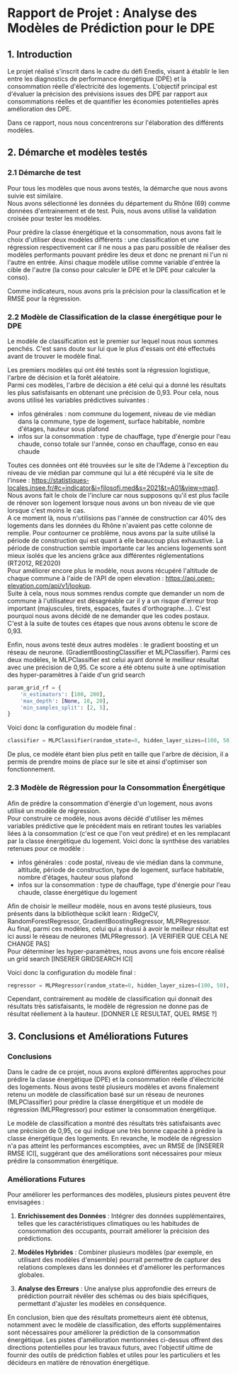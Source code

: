 # Rapport de Projet : Analyse des Modèles de Prédiction pour le DPE
## 1. Introduction
Le projet réalisé s'inscrit dans le cadre du défi Enedis, visant à établir le lien entre les diagnostics de performance énergétique (DPE) et la consommation réelle d'électricité des logements. L'objectif principal est d'évaluer la précision des prévisions issues des DPE par rapport aux consommations réelles et de quantifier les économies potentielles après amélioration des DPE.  

Dans ce rapport, nous nous concentrerons sur l'élaboration des différents modèles.


## 2. Démarche et modèles testés
### 2.1 Démarche de test
Pour tous les modèles que nous avons testés, la démarche que nous avons suivie est similaire.  
Nous avons sélectionné les données du département du Rhône (69) comme données d'entrainement et de test. Puis, nous avons utilisé la validation croisée pour tester les modèles.  

Pour prédire la classe énergétique et la consommation, nous avons fait le choix d'utiliser deux modèles différents : une classification et une régression respectivement car il ne nous a pas paru possible de réaliser des modèles performants pouvant prédire les deux et donc ne prenant ni l'un ni l'autre en entrée.  Ainsi chaque modèle utilise comme variable d'entrée la cible de l'autre (la conso pour calculer le DPE et le DPE pour calculer la conso).

Comme indicateurs, nous avons pris la précision pour la classification et le RMSE pour la régression.


### 2.2 Modèle de Classification de la classe énergétique pour le DPE
Le modèle de classification est le premier sur lequel nous nous sommes penchés. C'est sans doute sur lui que le plus d'essais ont été effectués avant de trouver le modèle final.  

Les premiers modèles qui ont été testés sont la régression logistique, l'arbre de décision et la forêt aléatoire.  
Parmi ces modèles, l'arbre de décision a été celui qui a donné les résultats les plus satisfaisants en obtenant une précision de 0,93.
Pour cela, nous avons utilisé les variables prédictives suivantes :
- infos générales : nom commune du logement, niveau de vie médian dans la commune, type de logement, surface habitable, nombre d'étages, hauteur sous plafond
- infos sur la consommation : type de chauffage, type d'énergie pour l'eau chaude, conso totale sur l'année, conso en chauffage, conso en eau chaude  

Toutes ces données ont été trouvées sur le site de l'Ademe à l'exception du niveau de vie médian par commune qui lui a été récupéré via le site de l'insee : https://statistiques-locales.insee.fr/#c=indicator&i=filosofi.med&s=2021&t=A01&view=map1. Nous avons fait le choix de l'inclure car nous supposons qu'il est plus facile de rénover son logement lorsque nous avons un bon niveau de vie que lorsque c'est moins le cas.  
A ce moment là, nous n'utilisions pas l'année de construction car 40% des logements dans les données du Rhône n'avaient pas cette colonne de remplie. Pour contourner ce problème, nous avons par la suite utilisé la période de construction qui est quant à elle beaucoup plus exhaustive. La période de construction semble importante car les anciens logements sont mieux isolés que les anciens grâce aux différentes réglementations (RT2012, RE2020)  
Pour améliorer encore plus le modèle, nous avons récupéré l'altitude de chaque commune à l'aide de l'API de open elevation : https://api.open-elevation.com/api/v1/lookup.  
Suite à cela, nous nous sommes rendus compte que demander un nom de commune à l'utilisateur est désagréable  car il y a un risque d'erreur trop important (majuscules, tirets, espaces, fautes d'orthographe...). C'est pourquoi nous avons décidé de ne demander que les codes postaux.  
C'est à la suite de toutes ces étapes que nous avons obtenu le score de 0,93.

Enfin, nous avons testé deux autres modèles : le gradient boosting et un réseau de neurone. (GradientBoostingClassifier et MLPClassifier).
Parmi ces deux modèles, le MLPClassifier est celui ayant donné le meilleur résultat avec une précision de 0,95. Ce score a été obtenu suite à une optimisation des hyper-paramètres à l'aide d'un grid search
```python
param_grid_rf = {
    'n_estimators': [100, 200],
    'max_depth': [None, 10, 20],
    'min_samples_split': [2, 5],
}
```
Voici donc la configuration du modèle final :
```python
classifier = MLPClassifier(random_state=0, hidden_layer_sizes=(100, 50), learning_rate_init=0.001, max_iter=300, tol=0.0001)
```
De plus, ce modèle étant bien plus petit en taille que l'arbre de décision, il a permis de prendre moins de place sur le site et ainsi d'optimiser son fonctionnement. 


### 2.3 Modèle de Régression pour la Consommation Énergétique
Afin de prédire la consommation d'énergie d'un logement, nous avons utilisé un modèle de régression.  
Pour construire ce modèle, nous avons décidé d'utiliser les mêmes variables prédictive que le précédent mais en retirant toutes les variables liées à la consommation (c'est ce que l'on veut prédire) et en les remplacant par la classe énergétique du logement. Voici donc la synthèse des variables retenues pour ce modèle :
- infos générales : code postal, niveau de vie médian dans la commune, altitude, période de construction, type de logement, surface habitable, nombre d'étages, hauteur sous plafond
- infos sur la consommation : type de chauffage, type d'énergie pour l'eau chaude, classe énergétique du logement  

Afin de choisir le meilleur modèle, nous en avons testé plusieurs, tous présents dans la bibliothèque scikit learn : RidgeCV, RandomForestRegressor, GradientBoostingRegressor, MLPRegressor.  
Au final, parmi ces modèles, celui qui a réussi à avoir le meilleur résultat est ici aussi le réseau de neurones (MLPRegressor).
[A VERIFIER QUE CELA NE CHANGE PAS]  
Pour déterminer les hyper-paramètres, nous avons une fois encore réalisé un grid search
[INSERER GRIDSEARCH ICI]

Voici donc la configuration du modèle final :
```python
regressor = MLPRegressor(random_state=0, hidden_layer_sizes=(100, 50), learning_rate_init=0.001, max_iter=300, tol=0.0001)
```  

Cependant, contrairement au modèle de classification qui donnait des résultats très satisfaisants, le modèle de régression ne donne pas de résultat réellement à la hauteur.
[DONNER LE RESULTAT, QUEL RMSE ?]


## 3. Conclusions et Améliorations Futures
### Conclusions
Dans le cadre de ce projet, nous avons exploré différentes approches pour prédire la classe énergétique (DPE) et la consommation réelle d'électricité des logements. Nous avons testé plusieurs modèles et avons finalement retenu un modèle de classification basé sur un réseau de neurones (MLPClassifier) pour prédire la classe énergétique et un modèle de régression (MLPRegressor) pour estimer la consommation énergétique.  

Le modèle de classification a montré des résultats très satisfaisants avec une précision de 0,95, ce qui indique une très bonne capacité à prédire la classe énergétique des logements. En revanche, le modèle de régression n'a pas atteint les performances escomptées, avec un RMSE de [INSERER RMSE ICI], suggérant que des améliorations sont nécessaires pour mieux prédire la consommation énergétique.  


### Améliorations Futures
Pour améliorer les performances des modèles, plusieurs pistes peuvent être envisagées :

1. **Enrichissement des Données** : Intégrer des données supplémentaires, telles que les caractéristiques climatiques ou les habitudes de consommation des occupants, pourrait améliorer la précision des prédictions.

2. **Modèles Hybrides** : Combiner plusieurs modèles (par exemple, en utilisant des modèles d'ensemble) pourrait permettre de capturer des relations complexes dans les données et d'améliorer les performances globales.

3. **Analyse des Erreurs** : Une analyse plus approfondie des erreurs de prédiction pourrait révéler des schémas ou des biais spécifiques, permettant d'ajuster les modèles en conséquence.

En conclusion, bien que des résultats prometteurs aient été obtenus, notamment avec le modèle de classification, des efforts supplémentaires sont nécessaires pour améliorer la prédiction de la consommation énergétique. Les pistes d'amélioration mentionnées ci-dessus offrent des directions potentielles pour les travaux futurs, avec l'objectif ultime de fournir des outils de prédiction fiables et utiles pour les particuliers et les décideurs en matière de rénovation énergétique.